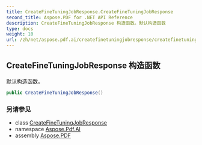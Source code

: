 ```yaml
---
title: CreateFineTuningJobResponse.CreateFineTuningJobResponse
second_title: Aspose.PDF for .NET API Reference
description: CreateFineTuningJobResponse 构造函数。默认构造函数
type: docs
weight: 10
url: /zh/net/aspose.pdf.ai/createfinetuningjobresponse/createfinetuningjobresponse/
---
```

## CreateFineTuningJobResponse 构造函数

默认构造函数。

```csharp
public CreateFineTuningJobResponse()
```

### 另请参见

* class [CreateFineTuningJobResponse](../)
* namespace [Aspose.Pdf.AI](../../../aspose.pdf.ai/)
* assembly [Aspose.PDF](../../../)
